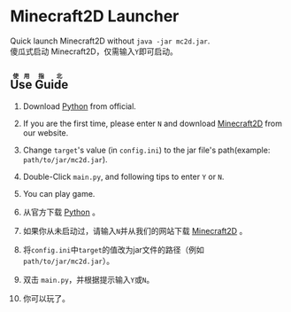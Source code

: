 # Minecraft2D Launcher

Quick launch Minecraft2D without `java -jar mc2d.jar`.  
傻瓜式启动 Minecraft2D，仅需输入`Y`即可启动。

## <ruby>Use<rt>使用</rt>&nbsp;Guide<rt>指北</rt></ruby>

1. Download [Python](https://www.python.org/downloads/) from official.
2. If you are the first time, please enter `N` and download [Minecraft2D](https://over-run.github.io/mc2d/latest.html) from our website.
3. Change `target`'s value (in `config.ini`) to the jar file's path(example: `path/to/jar/mc2d.jar`).
4. Double-Click `main.py`, and following tips to enter `Y` or `N`.
5. You can play game.


1. 从官方下载 [Python](https://www.python.org/downloads/) 。
2. 如果你从未启动过，请输入`N`并从我们的网站下载 [Minecraft2D](https://over-run.github.io/mc2d/latest.html) 。
3. 将`config.ini`中`target`的值改为jar文件的路径（例如`path/to/jar/mc2d.jar`）。
4. 双击 `main.py`，并根据提示输入`Y`或`N`。
5. 你可以玩了。

